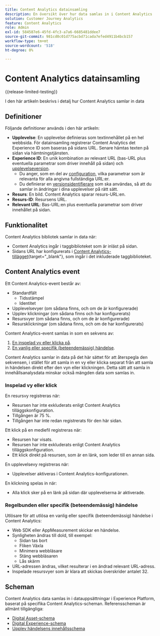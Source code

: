 ```yaml
---
title: Content Analytics datainsamling
description: En översikt över hur data samlas in i Content Analytics
solution: Customer Journey Analytics
feature: Content Analytics
role: Admin
exl-id: 584587e6-45fd-4fc3-a7a6-6685481ddee7
source-git-commit: 981cd0c01d775acbd71cada7efed4911b4bcb157
workflow-type: tm+mt
source-wordcount: '518'
ht-degree: 0%

---
```


# Content Analytics datainsamling

{{release-limited-testing}}

I den här artikeln beskrivs i detalj hur Content Analytics samlar in data


## Definitioner

Följande definitioner används i den här artikeln:

* **Upplevelse**: En upplevelse definieras som textinnehållet på en hel webbsida. För datainsamling registrerar Content Analytics det Experience ID som baseras på sidans URL. Senare hämtas texten på sidan via hämtningstjänsten.
* **Experience ID**: En unik kombination av relevant URL (bas-URL plus eventuella parametrar som driver innehåll på sidan) och [upplevelseversion](manual.md#versioning).
   * Du anger, som en del av [configuration](configuration.md), vilka parametrar som är relevanta för alla angivna fullständiga URL:er.
   * Du definierar en [versionsidentifierare](manual.md#versioning) som ska användas, så att du samlar in ändringar i dina upplevelser på rätt sätt.
* **Resurs**: En bild. Content Analytics sparar resurs-URL:en.
* **Resurs-ID**: Resursens URL.
* **Relevant URL**: Bas-URL:en plus eventuella parametrar som driver innehållet på sidan.


## Funktionalitet

Content Analytics bibliotek samlar in data när:

* Content Analytics ingår i taggbiblioteket som är inläst på sidan.
* Sidans URL har konfigurerats i [Content Analytics-tillägget](https://experienceleague.adobe.com/en/docs/experience-platform/tags/extensions/client/content-analytics/overview){target="_blank"}, som ingår i det inkluderade taggbiblioteket.


## Content Analytics event

Ett Content Analytics-event består av:

* Standardfält
   * Tidsstämpel
   * Identitet
* Upplevelsevyer (om sådana finns, och om de är konfigurerade)
* Upplev klickningar (om sådana finns och har konfigurerats)
* Resursvyer (om sådana finns, och om de är konfigurerade)
* Resursklickningar (om sådana finns, och om de har konfigurerats)


Content Analytics-event samlas in som en sekvens av:

1. [En inspelad vy eller klicka på](#recorded-view-or-click).
1. [En vanlig eller specifik (beteendemässig) händelse](#regular-or-specific-behaviorial-event).

Content Analytics samlar in data på det här sättet för att återspegla den sekvensen, i stället för att samla in en vy eller klicka separat från att samla in händelsen direkt efter den vyn eller klickningen. Detta sätt att samla in innehållsanalysdata minskar också mängden data som samlas in.

### Inspelad vy eller klick

En resursvy registreras när:

* Resursen har inte exkluderats enligt Content Analytics tilläggskonfiguration.
* Tillgången är 75 %.
* Tillgången har inte redan registrerats för den här sidan.

Ett klick på en mediefil registreras när:

* Resursen har visats.
* Resursen har inte exkluderats enligt Content Analytics tilläggskonfiguration.
* Ett klick direkt på resursen, som är en länk, som leder till en annan sida.

En upplevelsevy registreras när:

* Upplevelser aktiveras i Content Analytics-konfigurationen.

En klickning spelas in när:

* Alla klick sker på en länk på sidan där upplevelserna är aktiverade.


### Regelbunden eller specifik (beteendemässig) händelse

Utlösare för att utlösa en vanlig eller specifik (beteendemässig) händelse i Content Analytics:

* Web SDK eller AppMeasurement skickar en händelse.
* Synligheten ändras till dold, till exempel:
   * Sidan tas bort
   * Fliken Växla
   * Minimera webbläsare
   * Stäng webbläsaren
   * Lås skärm
* URL-adressen ändras, vilket resulterar i en ändrad relevant URL-adress.
* Inspelade resursvyer som är klara att skickas överskrider antalet 32.


## Scheman

Content Analytics data samlas in i datauppsättningar i Experience Platform, baserat på specifika Content Analytics-scheman. Referensscheman är allmänt tillgängliga:

* [Digital Asset-schema](https://github.com/adobe/xdm/blob/master/components/classes/digital-asset.schema.json)
* [Digital Experience-schema](https://github.com/adobe/xdm/blob/master/components/classes/digital-experience.schema.json)
* [Upplev händelsens innehållsschema](https://github.com/adobe/xdm/blob/master/components/fieldgroups/experience-event/experienceevent-content.schema.json)
